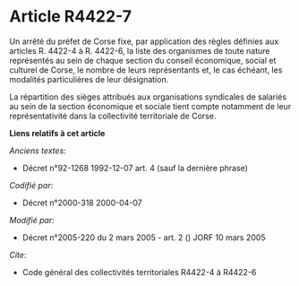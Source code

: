 # Article R4422-7

Un arrêté du préfet de Corse fixe, par application des règles définies aux articles R. 4422-4 à R. 4422-6, la liste des
organismes de toute nature représentés au sein de chaque section du conseil économique, social et culturel de Corse, le
nombre de leurs représentants et, le cas échéant, les modalités particulières de leur désignation.

La répartition des sièges attribués aux organisations syndicales de salariés au sein de la section économique et sociale
tient compte notamment de leur représentativité dans la collectivité territoriale de Corse.

**Liens relatifs à cet article**

_Anciens textes_:

  - Décret n°92-1268 1992-12-07 art. 4 (sauf la dernière phrase)

_Codifié par_:

  - Décret n°2000-318 2000-04-07

_Modifié par_:

  - Décret n°2005-220 du 2 mars 2005 - art. 2 () JORF 10 mars 2005

_Cite_:

  - Code général des collectivités territoriales R4422-4 à R4422-6

